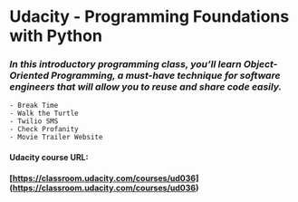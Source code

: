 # Udacity - Programming Foundations with Python
### ***In this introductory programming class, you’ll learn Object-Oriented Programming, a must-have technique for software engineers that will allow you to reuse and share code easily.*** 
```
- Break Time
- Walk the Turtle
- Twilio SMS 
- Check Profanity
- Movie Trailer Website
```
#### **Udacity course URL:**
#### [https://classroom.udacity.com/courses/ud036] (https://classroom.udacity.com/courses/ud036)
